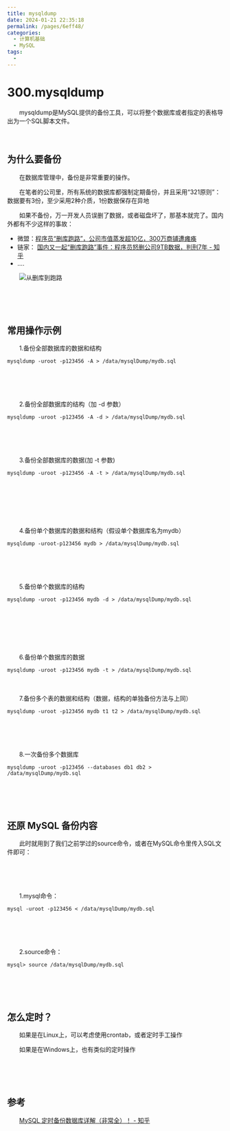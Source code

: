 ```yaml
---
title: mysqldump
date: 2024-01-21 22:35:18
permalink: /pages/6eff48/
categories:
  - 计算机基础
  - MySQL
tags:
  - 
---
```

# 300.mysqldump

　　mysqldump是MySQL提供的备份工具，可以将整个数据库或者指定的表格导出为一个SQL脚本文件。

　　‍

## 为什么要备份

　　在数据库管理中，备份是非常重要的操作。

　　在笔者的公司里，所有系统的数据库都强制定期备份，并且采用“321原则”：数据要有3份，至少采用2种介质，1份数据保存在异地

　　如果不备份，万一开发人员误删了数据，或者磁盘坏了，那基本就完了。国内外都有不少这样的事故：

* 微盟：[程序员“删库跑路”，公司市值蒸发超10亿，300万商铺遭瘫痪](https://baijiahao.baidu.com/s?id=1659594656526091419&wfr=spider&for=pc)
* 链家： [国内又一起“删库跑路”事件：程序员怒删公司9TB数据，判刑7年 - 知乎](https://zhuanlan.zhihu.com/p/634069006)
* ....

　　​![从删库到跑路](https://image.peterjxl.com/blog/从删库到跑路-20231116215940-2qirygn.jpeg)

　　‍

　　​

## 常用操作示例

　　1.备份全部数据库的数据和结构

```text
mysqldump -uroot -p123456 -A > /data/mysqlDump/mydb.sql
```

　　‍

　　‍

　　2.备份全部数据库的结构（加 -d 参数）

```text
mysqldump -uroot -p123456 -A -d > /data/mysqlDump/mydb.sql
```

　　‍

　　‍

　　3.备份全部数据库的数据(加 -t 参数)

```text
mysqldump -uroot -p123456 -A -t > /data/mysqlDump/mydb.sql
```

　　‍

　　‍

　　‍

　　4.备份单个数据库的数据和结构（假设单个数据库名为mydb）

```text
mysqldump -uroot-p123456 mydb > /data/mysqlDump/mydb.sql
```

　　‍

　　‍

　　5.备份单个数据库的结构

```text
mysqldump -uroot -p123456 mydb -d > /data/mysqlDump/mydb.sql
```

　　‍

　　‍

　　‍

　　6.备份单个数据库的数据

```text
mysqldump -uroot -p123456 mydb -t > /data/mysqlDump/mydb.sql
```

　　‍

　　7.备份多个表的数据和结构（数据，结构的单独备份方法与上同）

```text
mysqldump -uroot -p123456 mydb t1 t2 > /data/mysqlDump/mydb.sql
```

　　‍

　　‍

　　8.一次备份多个数据库

```text
mysqldump -uroot -p123456 --databases db1 db2 > /data/mysqlDump/mydb.sql
```

　　‍

　　‍

## 还原 MySQL 备份内容

　　此时就用到了我们之前学过的source命令，或者在MySQL命令里传入SQL文件即可：

　　‍

　　‍

　　1.mysql命令：

```text
mysql -uroot -p123456 < /data/mysqlDump/mydb.sql
```

　　‍

　　‍

　　2.source命令：

```text
mysql> source /data/mysqlDump/mydb.sql
```

　　‍

　　‍

## 怎么定时？

　　如果是在Linux上，可以考虑使用crontab，或者定时手工操作

　　如果是在Windows上，也有类似的定时操作

　　‍

　　‍

## 参考

　　[MySQL 定时备份数据库详解（非常全）！ - 知乎](https://zhuanlan.zhihu.com/p/457667009)
